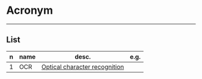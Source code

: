 # Acronym

---

## List
|n|name|desc.|e.g.|
|-|----|-----|----|
|1|OCR|<ins>Optical character recognition</ins><br/>
